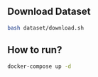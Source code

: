 ## Download Dataset

```sh
bash dataset/download.sh
```

## How to run?

```sh
docker-compose up -d
```